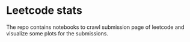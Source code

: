 # Leetcode stats

The repo contains notebooks to crawl submission page of leetcode and visualize some plots for the submissions.

